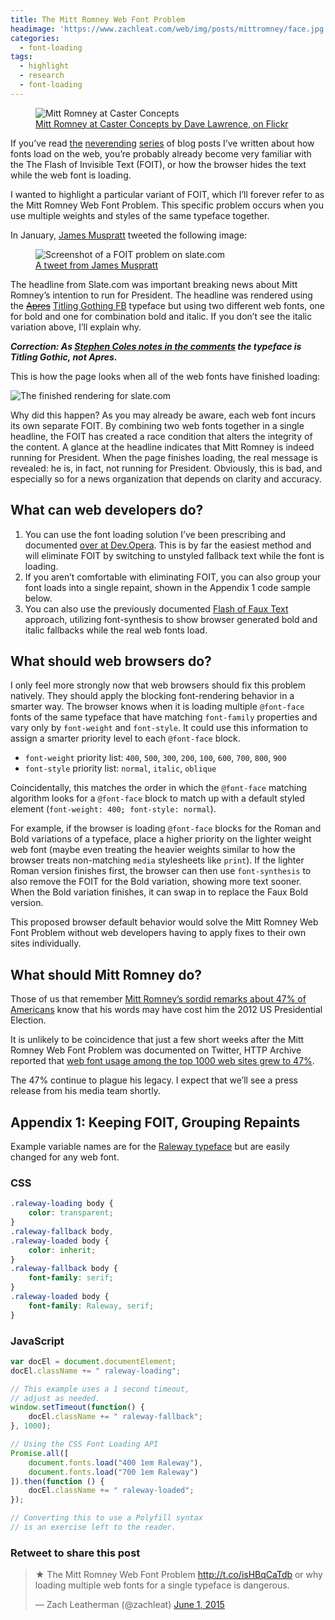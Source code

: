 ```yaml
---
title: The Mitt Romney Web Font Problem
headimage: 'https://www.zachleat.com/web/img/posts/mittromney/face.jpg'
categories:
  - font-loading
tags:
  - highlight
  - research
  - font-loading
---
```


<figure>
	<img src="/web/img/posts/mittromney/face.jpg" alt="Mitt Romney at Caster Concepts">
	<figcaption><a href="https://www.flickr.com/photos/davelawrence8/6791949310">Mitt Romney at Caster Concepts by Dave Lawrence, on Flickr</a></figcaption>
</figure>

If you’ve read [the](https://dev.opera.com/articles/better-font-face/) [neverending](http://www.zachleat.com/web/foft/) [series](http://www.filamentgroup.com/lab/font-loading.html) of blog posts I’ve written about how fonts load on the web, you’re probably already become very familiar with the The Flash of Invisible Text (FOIT), or how the browser hides the text while the web font is loading.

I wanted to highlight a particular variant of FOIT, which I’ll forever refer to as the Mitt Romney Web Font Problem. This specific problem occurs when you use multiple weights and styles of the same typeface together.

In January, [James Muspratt](https://twitter.com/jmuspratt) tweeted the following image:

<figure>
	<img src="/web/img/posts/mittromney/foit.jpg" alt="Screenshot of a FOIT problem on slate.com">
	<figcaption><a href="https://twitter.com/jmuspratt/status/561239961924403200">A tweet from James Muspratt</a></figcaption>
</figure>

The headline from Slate.com was important breaking news about Mitt Romney’s intention to run for President. The headline was rendered using the <del>[Apres](http://www.fontbureau.com/fonts/Apres/)</del> [Titling Gothing FB](http://www.fontbureau.com/fonts/TitlingGothicFB/) typeface but using two different web fonts, one for bold and one for combination bold and italic. If you don’t see the italic variation above, I’ll explain why.

_**Correction: As [Stephen Coles notes in the comments](http://www.zachleat.com/web/mitt-romney-webfont-problem/#comment-2055839587) the typeface is Titling Gothic, not Apres.**_

This is how the page looks when all of the web fonts have finished loading:

<img src="/web/img/posts/mittromney/complete.jpg" alt="The finished rendering for slate.com">

Why did this happen? As you may already be aware, each web font incurs its own separate FOIT. By combining two web fonts together in a single headline, the FOIT has created a race condition that alters the integrity of the content. A glance at the headline indicates that Mitt Romney is indeed running for President. When the page finishes loading, the real message is revealed: he is, in fact, not running for President. Obviously, this is bad, and especially so for a news organization that depends on clarity and accuracy.

## What can web developers do?

1. You can use the font loading solution I’ve been prescribing and documented [over at Dev.Opera](https://dev.opera.com/articles/better-font-face/). This is by far the easiest method and will eliminate FOIT by switching to unstyled fallback text while the font is loading.
1. If you aren’t comfortable with eliminating FOIT, you can also group your font loads into a single repaint, shown in the Appendix 1 code sample below.
1. You can also use the previously documented [Flash of Faux Text](/web/foft/) approach, utilizing font-synthesis to show browser generated bold and italic fallbacks while the real web fonts load.

## What should web browsers do?

I only feel more strongly now that web browsers should fix this problem natively. They should apply the blocking font-rendering behavior in a smarter way. The browser knows when it is loading multiple `@font-face` fonts of the same typeface that have matching `font-family` properties and vary only by `font-weight` and `font-style`. It could use this information to assign a smarter priority level to each `@font-face` block.

* `font-weight` priority list: `400`, `500`, `300`, `200`, `100`, `600`, `700`, `800`, `900`
* `font-style` priority list: `normal`, `italic`, `oblique`

Coincidentally, this matches the order in which the `@font-face` matching algorithm looks for a `@font-face` block to match up with a default styled element (`font-weight: 400; font-style: normal`).

For example, if the browser is loading `@font-face` blocks for the Roman and Bold variations of a typeface, place a higher priority on the lighter weight web font (maybe even treating the heavier weights similar to how the browser treats non-matching `media` stylesheets like `print`). If the lighter Roman version finishes first, the browser can then use `font-synthesis` to also remove the FOIT for the Bold variation, showing more text sooner. When the Bold variation finishes, it can swap in to replace the Faux Bold version.

This proposed browser default behavior would solve the Mitt Romney Web Font Problem without web developers having to apply fixes to their own sites individually.

## What should Mitt Romney do?

Those of us that remember [Mitt Romney’s sordid remarks about 47% of Americans](http://www.washingtonpost.com/blogs/the-fix/wp/2013/03/04/why-mitt-romneys-47-percent-comment-was-so-bad/) know that his words may have cost him the 2012 US Presidential Election.

It is unlikely to be coincidence that just a few short weeks after the Mitt Romney Web Font Problem was documented on Twitter, HTTP Archive reported that [web font usage among the top 1000 web sites grew to 47%](http://httparchive.org/trends.php?s=Top1000&minlabel=May+15+2014&maxlabel=May+15+2015#perFonts).

The 47% continue to plague his legacy. I expect that we’ll see a press release from his media team shortly.

## Appendix 1: Keeping FOIT, Grouping Repaints

Example variable names are for the [Raleway typeface](https://www.google.com/fonts/specimen/Raleway) but are easily changed for any web font.

### CSS

``` css
.raleway-loading body {
	color: transparent;
}
.raleway-fallback body,
.raleway-loaded body {
	color: inherit;
}
.raleway-fallback body {
	font-family: serif;
}
.raleway-loaded body {
	font-family: Raleway, serif;
}
```

### JavaScript

``` js
var docEl = document.documentElement;
docEl.className += " raleway-loading";

// This example uses a 1 second timeout,
// adjust as needed.
window.setTimeout(function() {
	docEl.className += " raleway-fallback";
}, 1000);

// Using the CSS Font Loading API
Promise.all([
	document.fonts.load("400 1em Raleway"),
	document.fonts.load("700 1em Raleway")
]).then(function () {
	docEl.className += " raleway-loaded";
});

// Converting this to use a Polyfill syntax
// is an exercise left to the reader.
```

<div class="retweettoshare">
	<h3 class="retweettoshare_title">Retweet to share this post</h3>
	<div class="retweettoshare_widget">
		<blockquote class="twitter-tweet" data-lang="en"><p lang="en" dir="ltr">★ The Mitt Romney Web Font Problem <a href="http://t.co/isHBqCaTdb">http://t.co/isHBqCaTdb</a> or why loading multiple web fonts for a single typeface is dangerous.</p>&mdash; Zach Leatherman (@zachleat) <a href="https://twitter.com/zachleat/status/605364712663093248">June 1, 2015</a></blockquote>
	</div>
</div>
